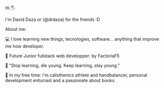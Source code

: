 Hi 🖐️ 

I'm David Daza or (@drdaza) for the friends :D 

About me:

💻 I love learning new things, tecnologies, software... anything that improve me how developer. 

🥇 Future Junior fullstack web developper: by FactoriaF5

📖 “Stop learning, die young.
    Keep learning, stay young.”
    
🏅 In my free time: i'm calisthenics athlete and handbalancer, personal development entuciast and a passionate about books.

